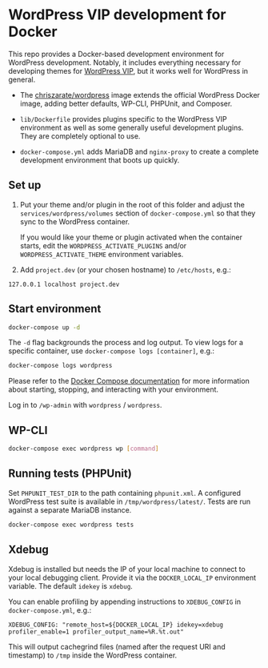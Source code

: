 # WordPress VIP development for Docker

This repo provides a Docker-based development environment for WordPress
development. Notably, it includes everything necessary for developing themes for
[WordPress VIP][vip], but it works well for WordPress in general.

- The [chriszarate/wordpress][image] image extends the official WordPress Docker
  image, adding better defaults, WP-CLI, PHPUnit, and Composer.

- `lib/Dockerfile` provides plugins specific to the WordPress VIP environment as
  well as some generally useful development plugins. They are completely
  optional to use.

- `docker-compose.yml` adds MariaDB and `nginx-proxy` to create a complete
  development environment that boots up quickly.


## Set up

1. Put your theme and/or plugin in the root of this folder and adjust the 
   `services/wordpress/volumes` section of `docker-compose.yml` so that they
   sync to the WordPress container.

   If you would like your theme or plugin activated when the container starts,
   edit the `WORDPRESS_ACTIVATE_PLUGINS` and/or `WORDPRESS_ACTIVATE_THEME`
   environment variables.

2. Add `project.dev` (or your chosen hostname) to `/etc/hosts`, e.g.:

```
127.0.0.1 localhost project.dev
```


## Start environment

```sh
docker-compose up -d
```

The `-d` flag backgrounds the process and log output. To view logs for a
specific container, use `docker-compose logs [container]`, e.g.:

```sh
docker-compose logs wordpress
```

Please refer to the [Docker Compose documentation][docker-compose] for more
information about starting, stopping, and interacting with your environment.

Log in to `/wp-admin` with `wordpress` / `wordpress`.


## WP-CLI

```sh
docker-compose exec wordpress wp [command]
```


## Running tests (PHPUnit)

Set `PHPUNIT_TEST_DIR` to the path containing `phpunit.xml`. A configured
WordPress test suite is available in `/tmp/wordpress/latest/`. Tests are run
against a separate MariaDB instance.

```sh
docker-compose exec wordpress tests
```


## Xdebug

Xdebug is installed but needs the IP of your local machine to connect to your
local debugging client. Provide it via the `DOCKER_LOCAL_IP` environment
variable. The default `idekey` is `xdebug`.

You can enable profiling by appending instructions to `XDEBUG_CONFIG` in
`docker-compose.yml`, e.g.:

```
XDEBUG_CONFIG: "remote_host=${DOCKER_LOCAL_IP} idekey=xdebug profiler_enable=1 profiler_output_name=%R.%t.out"
```

This will output cachegrind files (named after the request URI and timestamp) to
`/tmp` inside the WordPress container.


[docker-compose]: https://docs.docker.com/compose/
[image]: https://hub.docker.com/r/chriszarate/wordpress/
[vip]: https://vip.wordpress.com
